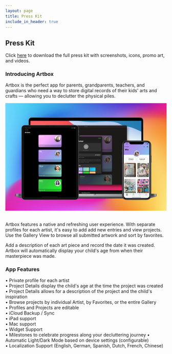 ```yaml
---
layout: page
title: Press Kit
include_in_header: true
---
```


## Press Kit
Click [here](https://www.icloud.com/iclouddrive/0x2g6uc8_hXHCbX-v0Q0eBCEA#Artbox_2_PressKit_2) to download the full press kit with screenshots, icons, promo art, and videos.

### Introducing Artbox
Artbox is the perfect app for parents, grandparents, teachers, and guardians who need a way to store digital records of their kids' arts and crafts — allowing you to declutter the physical piles.

![](/assets/promo1.png)<br><br>

Artbox features a native and refreshing user experience. With separate profiles for each artist, it's easy to add add new entries and view projects. 
Use the Gallery View to browse all submitted artwork and sort by favorites.

Add a description of each art piece and record the date it was created. Artbox will automatically display your child's age from when their masterpiece was made.

### App Features
• Private profile for each artist  
• Project Details display the child's age at the time the project was created  
• Project Details allows for a description of the project and the child's inspiration  
• Browse projects by individual Artist, by Favorites, or the entire Gallery  
• Profiles and Projects are editable  
• iCloud Backup / Sync  
• iPad support  
• Mac support  
• Widget Support  
• Milestones to celebrate progress along your decluttering journey
• Automatic Light/Dark Mode based on device settings (configurable)  
• Localization Support (English, German, Spanish, Dutch, French, Chinese)  
